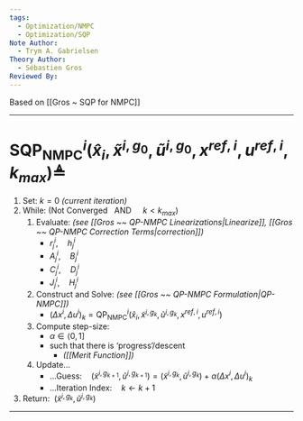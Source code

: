 ```yaml
---
tags:
  - Optimization/NMPC
  - Optimization/SQP
Note Author:
  - Trym A. Gabrielsen
Theory Author:
  - Sébastien Gros
Reviewed By:
---
```

Based on [[Gros ~ SQP for NMPC]]


---
# $\text{SQP}^{i}_{\text{NMPC}}(\hat{x}_{i},\tilde{x}^{i,g_{0}},\tilde{u}^{i,g_{0}},x^{ref,i},u^{ref,i},k_{max}) \triangleq$

1) $\text{Set:~}k = 0$ *(current iteration)*
2) $\text{While:~} (\text{Not Converged ~~AND~}\quad k < k_{max})$ 
	1) $\text{Evaluate:}$ *(see [[Gros ~~ QP-NMPC Linearizations|Linearize]], [[Gros ~~ QP-NMPC Correction Terms|correction]])*
		- $r^{i}_{j},\quad h^{i}_{j}$
		- $A^{i}_{j},\quad B^{i}_{j}$
		- $C^{i}_{j},\quad D^{i}_{j}$
		- $J^{i}_{j},\quad H^{i}_{j}$
	1) $\text{Construct and Solve:}$ *(see [[Gros ~~ QP-NMPC Formulation|QP-NMPC]])*
		- $(\Delta x^{i}, \Delta u^{i})_{k} = \text{QP}^{i}_{\text{NMPC}}(\hat{x}_{i},\tilde{x}^{i,g_{k}},\tilde{u}^{i,g_{k}},x^{ref,i},u^{ref,i})$
	2) $\text{Compute step-size:}$
		- $\alpha\in\langle0,1]$
		- $\text{such that there is `progress'/descent}$
			- *([[Merit Function]])*
	3) $\text{Update...}$
		- $\text{...Guess:}\quad (\tilde{x}^{i,g_{k+1}},\tilde{u}^{i,g_{k+1}}) = (\tilde{x}^{i,g_{k}},\tilde{u}^{i,g_{k}}) + \alpha(\Delta x^{i}, \Delta u^{i})_{k}$
		- $\text{...Iteration Index:}\quad k \leftarrow k+1$
3) $\text{Return:} ~~ (\tilde{x}^{i,g_{k}},\tilde{u}^{i,g_{k}})$

---


